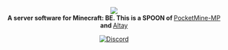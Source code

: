 <p align="center">
	<img src="https://github.com/MCPE357/EskoBE/blob/master/754ee9333dba1066c9a4433f95734b89.png?raw=true"></img><br>
	<b>A server software for Minecraft: BE. This is a SPOON of </b><a href="https://github.com/pmmp/PocketMine-MP">PocketMine-MP</a><b> and </b><a href="https://github.com/TuranicTeam/Altay">Altay</a>
</p>
<p align="center">
	<a href="https://discord.gg/tFrbFJXn"><img src="https://img.shields.io/discord/427472879072968714.svg?style=flat-square&label=discord&colorB=7289da" alt="Discord" /></a>
</p>
